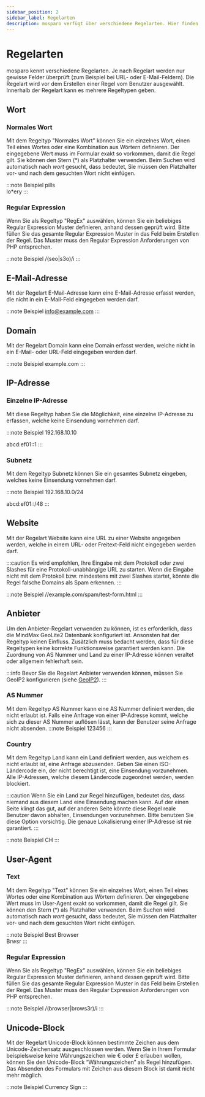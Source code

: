 ```yaml
---
sidebar_position: 2
sidebar_label: Regelarten
description: mosparo verfügt über verschiedene Regelarten. Hier finden Sie eine Übersicht über alle Regelarten.
---
```


# Regelarten

mosparo kennt verschiedene Regelarten. Je nach Regelart werden nur gewisse Felder überprüft (zum Beispiel bei URL- oder E-Mail-Feldern). Die Regelart wird vor dem Erstellen einer Regel vom Benutzer ausgewählt. Innerhalb der Regelart kann es mehrere Regeltypen geben.

## Wort

### Normales Wort

Mit dem Regeltyp "Normales Wort" können Sie ein einzelnes Wort, einen Teil eines Wortes oder eine Kombination aus Wörtern definieren. Der eingegebene Wert muss im Formular exakt so vorkommen, damit die Regel gilt. Sie können den Stern (*) als Platzhalter verwenden. Beim Suchen wird automatisch nach *wort* gesucht, dass bedeutet, Sie müssen den Platzhalter vor- und nach dem gesuchten Wort nicht einfügen.

:::note Beispiel
pills<br />
lo*ery
:::

### Regular Expression

Wenn Sie als Regeltyp "RegEx" auswählen, können Sie ein beliebiges Regular Expression Muster definieren, anhand dessen geprüft wird. Bitte füllen Sie das gesamte Regular Expression Muster in das Feld beim Erstellen der Regel. Das Muster muss den Regular Expression Anforderungen von PHP entsprechen.

:::note Beispiel
/(seo|s3o)/i
:::

## E-Mail-Adresse

Mit der Regelart E-Mail-Adresse kann eine E-Mail-Adresse erfasst werden, die nicht in ein E-Mail-Feld eingegeben werden darf.

:::note Beispiel
info@example.com
:::

## Domain

Mit der Regelart Domain kann eine Domain erfasst werden, welche nicht in ein E-Mail- oder URL-Feld eingegeben werden darf.

:::note Beispiel
example.com
:::

## IP-Adresse

### Einzelne IP-Adresse

Mit diese Regeltyp haben Sie die Möglichkeit, eine einzelne IP-Adresse zu erfassen, welche keine Einsendung vornehmen darf.

:::note Beispiel
192.168.10.10

abcd:ef01::1
:::

### Subnetz

Mit dem Regeltyp Subnetz können Sie ein gesamtes Subnetz eingeben, welches keine Einsendung vornehmen darf.

:::note Beispiel
192.168.10.0/24

abcd:ef01::/48
:::

## Website

Mit der Regelart Website kann eine URL zu einer Website angegeben werden, welche in einem URL- oder Freitext-Feld nicht eingegeben werden darf.

:::caution
Es wird empfohlen, Ihre Eingabe mit dem Protokoll oder zwei Slashes für eine Protokoll-unabhängige URL zu starten. Wenn die Eingabe nicht mit dem Protokoll bzw. mindestens mit zwei Slashes startet, könnte die Regel falsche Domains als Spam erkennen.
:::

:::note Beispiel
//example.com/spam/test-form.html
:::

## Anbieter

Um den Anbieter-Regelart verwenden zu können, ist es erforderlich, dass die MindMax GeoLite2 Datenbank konfiguriert ist. Ansonsten hat der Regeltyp keinen Einfluss. Zusätzlich muss bedacht werden, dass für diese Regeltypen keine korrekte Funktionsweise garantiert werden kann. Die Zuordnung von AS Nummer und Land zu einer IP-Adresse können veraltet oder allgemein fehlerhaft sein.

:::info
Bevor Sie die Regelart Anbieter verwenden können, müssen Sie GeoIP2 konfigurieren (siehe [GeoIP2](../administration/geoip/)).
:::

### AS Nummer

Mit dem Regeltyp AS Nummer kann eine AS Nummer definiert werden, die nicht erlaubt ist. Falls eine Anfrage von einer IP-Adresse kommt, welche sich zu dieser AS Nummer auflösen lässt, kann der Benutzer seine Anfrage nicht absenden.
:::note Beispiel
123456
:::

### Country

Mit dem Regeltyp Land kann ein Land definiert werden, aus welchem es nicht erlaubt ist, eine Anfrage abzusenden. Geben Sie einen ISO-Ländercode ein, der nicht berechtigt ist, eine Einsendung vorzunehmen. Alle IP-Adressen, welche diesem Ländercode zugeordnet werden, werden blockiert.

:::caution
Wenn Sie ein Land zur Regel hinzufügen, bedeutet das, dass niemand aus diesem Land eine Einsendung machen kann. Auf der einen Seite klingt das gut, auf der anderen Seite könnte diese Regel reale Benutzer davon abhalten, Einsendungen vorzunehmen. Bitte benutzen Sie diese Option vorsichtig. Die genaue Lokalisierung einer IP-Adresse ist nie garantiert.
:::

:::note Beispiel
CH
:::

## User-Agent

### Text

Mit dem Regeltyp "Text" können Sie ein einzelnes Wort, einen Teil eines Wortes oder eine Kombination aus Wörtern definieren. Der eingegebene Wert muss im User-Agent exakt so vorkommen, damit die Regel gilt. Sie können den Stern (*) als Platzhalter verwenden. Beim Suchen wird automatisch nach *wort* gesucht, dass bedeutet, Sie müssen den Platzhalter vor- und nach dem gesuchten Wort nicht einfügen.

:::note Beispiel
Best Browser<br />
Br*ws*r
:::

### Regular Expression

Wenn Sie als Regeltyp "RegEx" auswählen, können Sie ein beliebiges Regular Expression Muster definieren, anhand dessen geprüft wird. Bitte füllen Sie das gesamte Regular Expression Muster in das Feld beim Erstellen der Regel. Das Muster muss den Regular Expression Anforderungen von PHP entsprechen.

:::note Beispiel
/(browser|brows3r)/i
:::

## Unicode-Block

Mit der Regelart Unicode-Block können bestimmte Zeichen aus dem Unicode-Zeichensatz ausgeschlossen werden. Wenn Sie in Ihrem Formular beispielsweise keine Währungszeichen wie € oder £ erlauben wollen, können Sie den Unicode-Block “Währungszeichen” als Regel hinzufügen. Das Absenden des Formulars mit Zeichen aus diesem Block ist damit nicht mehr möglich.

:::note Beispiel
Currency Sign
:::
